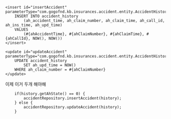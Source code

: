     <insert id="insertAccident" parameterType="com.gogofnd.kb.insurances.accident.entity.AccidentHistory">
        INSERT INTO accident_history
            (ah_accident_time, ah_claim_number, ah_claim_time, ah_call_id, ah_ins_time, ah_upd_time)
        VALUES
            (#{ahAccidentTime}, #{ahClaimNumber}, #{ahClaimTime}, #{ahCallId}, NOW(), NOW())
    </insert>

    <update id="updateAccident" parameterType="com.gogofnd.kb.insurances.accident.entity.AccidentHistory">
        UPDATE accident_history
            SET ah_upd_time = NOW()
        WHERE ah_claim_number = #{ahClaimNumber}
    </update>

이제 이거 두개 해야해 

        if(history.getAhState() == 0) {
            accidentRepository.insertAccident(history);
        } else {
            accidentRepository.updateAccident(history);
        }
